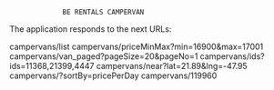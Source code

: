 
                 BE RENTALS CAMPERVAN
       
The application responds to the next URLs:

campervans/list
campervans/priceMinMax?min=16900&max=17001
campervans/van_paged?pageSize=20&pageNo=1
campervans/ids?ids=11368,21399,4447
campervans/near?lat=21.89&lng=-47.95
campervans/?sortBy=pricePerDay
campervans/119960